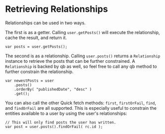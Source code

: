 # Retrieving Relationships

Relationships can be used in two ways.

The first is as a getter. Calling `user.getPosts()` will execute the relationship, cache the result, and return it.

```
var posts = user.getPosts();
```

The second is as a relationship. Calling `user.posts()` returns a `Relationship` instance to retrieve the posts that can be further constrained. A `Relationship` is backed by qb as well, so feel free to call any qb method to further constrain the relationship.

```
var newestPosts = user
    .posts()
    .orderBy( "publishedDate", "desc" )
    .get();
```

You can also call the other Quick fetch methods: `first`, `firstOrFail`, `find`, and `findOrFail` are all supported.  This is especially useful to constrain the entities available to a user by using the user's relationships:

```
// This will only find posts the user has written.
var post = user.posts().findOrFail( rc.id );
```

